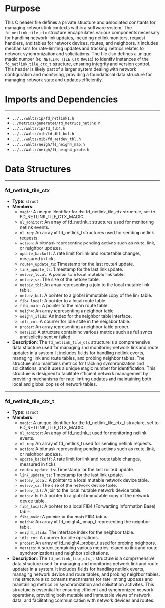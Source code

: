# Purpose
This C header file defines a private structure and associated constants for managing network link contexts within a software system. The `fd_netlink_tile_ctx` structure encapsulates various components necessary for handling network link updates, including netlink monitors, request handlers, and tables for network devices, routes, and neighbors. It includes mechanisms for rate-limiting updates and tracking metrics related to network synchronization and solicitations. The file also defines a unique magic number (`FD_NETLINK_TILE_CTX_MAGIC`) to identify instances of the `fd_netlink_tile_ctx_t` structure, ensuring integrity and version control. This header is likely part of a larger system dealing with network configuration and monitoring, providing a foundational data structure for managing network state and updates efficiently.
# Imports and Dependencies

---
- `../../waltz/ip/fd_netlink1.h`
- `../metrics/generated/fd_metrics_netlnk.h`
- `../../waltz/ip/fd_fib4.h`
- `../../waltz/mib/fd_dbl_buf.h`
- `../../waltz/mib/fd_netdev_tbl.h`
- `../../waltz/neigh/fd_neigh4_map.h`
- `../../waltz/neigh/fd_neigh4_probe.h`


# Data Structures

---
### fd\_netlink\_tile\_ctx
- **Type**: `struct`
- **Members**:
    - `magic`: A unique identifier for the fd_netlink_tile_ctx structure, set to FD_NETLINK_TILE_CTX_MAGIC.
    - `nl_monitor`: An array of fd_netlink_t structures used for monitoring netlink events.
    - `nl_req`: An array of fd_netlink_t structures used for sending netlink requests.
    - `action`: A bitmask representing pending actions such as route, link, or neighbor updates.
    - `update_backoff`: A rate limit for link and route table changes, measured in ticks.
    - `route4_update_ts`: Timestamp for the last route4 update.
    - `link_update_ts`: Timestamp for the last link update.
    - `netdev_local`: A pointer to a local mutable link table.
    - `netdev_sz`: The size of the netdev table.
    - `netdev_tbl`: An array representing a join to the local mutable link table.
    - `netdev_buf`: A pointer to a global immutable copy of the link table.
    - `fib4_local`: A pointer to a local route table.
    - `fib4_main`: A pointer to the main route table.
    - `neigh4`: An array representing a neighbor table.
    - `neigh4_ifidx`: An index for the neighbor table interface.
    - `idle_cnt`: A counter for idle state in the neighbor table.
    - `prober`: An array representing a neighbor table prober.
    - `metrics`: A structure containing various metrics such as full syncs and solicits sent or failed.
- **Description**: The `fd_netlink_tile_ctx` structure is a comprehensive data structure used for managing and monitoring network link and route updates in a system. It includes fields for handling netlink events, managing link and route tables, and probing neighbor tables. The structure also maintains metrics for tracking synchronization and solicitations, and it uses a unique magic number for identification. This structure is designed to facilitate efficient network management by providing mechanisms for rate limiting updates and maintaining both local and global copies of network tables.


---
### fd\_netlink\_tile\_ctx\_t
- **Type**: `struct`
- **Members**:
    - `magic`: A unique identifier for the fd_netlink_tile_ctx_t structure, set to FD_NETLINK_TILE_CTX_MAGIC.
    - `nl_monitor`: An array of fd_netlink_t used for monitoring netlink events.
    - `nl_req`: An array of fd_netlink_t used for sending netlink requests.
    - `action`: A bitmask representing pending actions such as route, link, or neighbor updates.
    - `update_backoff`: A rate limit for link and route table changes, measured in ticks.
    - `route4_update_ts`: Timestamp for the last route4 update.
    - `link_update_ts`: Timestamp for the last link update.
    - `netdev_local`: A pointer to a local mutable network device table.
    - `netdev_sz`: The size of the network device table.
    - `netdev_tbl`: A join to the local mutable network device table.
    - `netdev_buf`: A pointer to a global immutable copy of the network device table.
    - `fib4_local`: A pointer to a local FIB4 (Forwarding Information Base) table.
    - `fib4_main`: A pointer to the main FIB4 table.
    - `neigh4`: An array of fd_neigh4_hmap_t representing the neighbor table.
    - `neigh4_ifidx`: The interface index for the neighbor table.
    - `idle_cnt`: A counter for idle operations.
    - `prober`: An array of fd_neigh4_prober_t used for probing neighbors.
    - `metrics`: A struct containing various metrics related to link and route synchronizations and neighbor solicitations.
- **Description**: The `fd_netlink_tile_ctx_t` structure is a comprehensive data structure used for managing and monitoring network link and route updates in a system. It includes fields for handling netlink events, managing network device and route tables, and probing neighbor tables. The structure also contains mechanisms for rate limiting updates and maintaining metrics on synchronization and solicitation activities. This structure is essential for ensuring efficient and synchronized network operations, providing both mutable and immutable views of network data, and facilitating communication with network devices and routes.



